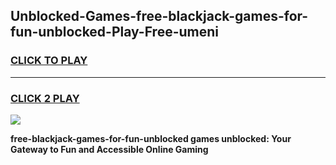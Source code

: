 
## Unblocked-Games-free-blackjack-games-for-fun-unblocked-Play-Free-umeni
<h3>
<a href="https://premium76.site?title=free-blackjack-games-for-fun-unblocked&ref=18A1">CLICK TO PLAY</a></h3>
<hr>

<h3>
<a href="https://premium76.site?title=free-blackjack-games-for-fun-unblocked&ref=18A1">CLICK 2 PLAY</a>
  
</h3>

<a href="https://premium76.site?title=free-blackjack-games-for-fun-unblocked&ref=18A1"><img src="https://clearcache.store/games.png"></a>


**free-blackjack-games-for-fun-unblocked games unblocked: Your Gateway to Fun and Accessible Online Gaming**

